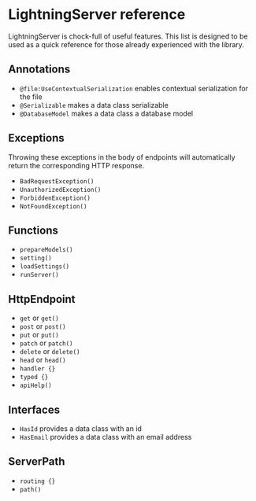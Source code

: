 # LightningServer reference

LightningServer is chock-full of useful features. This list is designed to be used as a quick reference for those
already experienced with the library.

## Annotations

- `@file:UseContextualSerialization` enables contextual serialization for the file
- `@Serializable` makes a data class serializable
- `@DatabaseModel` makes a data class a database model

## Exceptions

Throwing these exceptions in the body of endpoints will automatically return the corresponding HTTP response.

- `BadRequestException()`
- `UnauthorizedException()`
- `ForbiddenException()`
- `NotFoundException()`

## Functions

- `prepareModels()`
- `setting()`
- `loadSettings()`
- `runServer()`

## HttpEndpoint

- `get` or `get()`
- `post` or `post()`
- `put` or `put()`
- `patch` or `patch()`
- `delete` or `delete()`
- `head` or `head()`
- `handler {}`
- `typed {}`
- `apiHelp()`

## Interfaces

- `HasId` provides a data class with an id
- `HasEmail` provides a data class with an email address

## ServerPath

- `routing {}`
- `path()`
